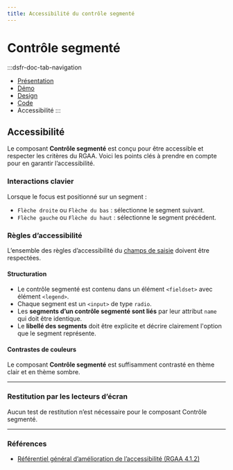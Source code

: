 ```yaml
---
title: Accessibilité du contrôle segmenté
---
```


# Contrôle segmenté

:::dsfr-doc-tab-navigation
- [Présentation](../index.md)
- [Démo](../demo/index.md)
- [Design](../design/index.md)
- [Code](../code/index.md)
- Accessibilité
:::

## Accessibilité

Le composant **Contrôle segmenté** est conçu pour être accessible et respecter les critères du RGAA. Voici les points clés à prendre en compte pour en garantir l’accessibilité.

### Interactions clavier

Lorsque le focus est positionné sur un segment&nbsp;:

- `Flèche droite` ou `Flèche du bas` : sélectionne le segment suivant.
- `Flèche gauche` ou `Flèche du haut` : sélectionne le segment précédent.

### Règles d’accessibilité

L’ensemble des règles d’accessibilité du [champs de saisie](../../../../input/_part/doc/accessibility/index.md) doivent être respectées.

#### Structuration

- Le contrôle segmenté est contenu dans un élément `<fieldset>` avec élément `<legend>`.
- Chaque segment est un `<input>` de type `radio`.
- Les **segments d’un contrôle segmenté sont liés** par leur attribut `name` qui doit être identique.
- Le **libellé des segments** doit être explicite et décrire clairement l'option que le segment représente.

#### Contrastes de couleurs

Le composant **Contrôle segmenté** est suffisamment contrasté en thème clair et en thème sombre.

---

### Restitution par les lecteurs d’écran

Aucun test de restitution n’est nécessaire pour le composant Contrôle segmenté.

---

### Références

- [Référentiel général d’amélioration de l’accessibilité (RGAA 4.1.2)](https://accessibilite.numerique.gouv.fr/methode/criteres-et-tests/)
